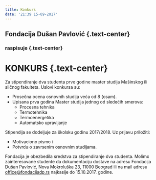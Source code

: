 ```yaml
---
title: Konkurs
date: '21:39 15-09-2017'
---
```


## Fondacija Dušan Pavlović {.text-center}
### raspisuje {.text-center}

# KONKURS {.text-center}
</div>
Za stipendiranje dva studenta prve godine master studija Mašinskog ili sličnog fakulteta.
Uslovi konkursa su:

* Prosečna ocena osnovnih studija veća od 8 (osam).
* Upisana prva godina Master studija jednog od sledećih smerova:
  * Procesna tehnika 
  * Termotehnika
  * Termoenergetika 
  * Automatsko upravljanje

Stipendija se dodeljuje za školsku godinu 2017/2018.
Uz prijavu priložiti:
* Motivaciono pismo i 
* Potvrdu o zavrsenim osnovnim studijama.

Fondacija je obezbedila sredstva za stipendiranje dva studenta.
Molimo zainteresovane studente da dokumentaciju dostave na adresu Fondacija Dušan Pavlović, Nova Mokroluška 23, 11000 Beograd ili na mail adresu office@fondacijadp.rs najkasije do 15.10.2017. godine.

